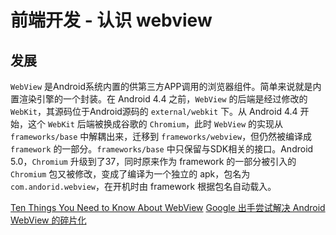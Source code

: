 <!-- title: 前端开发 - 认识 webview -->
<!-- author: <David Jones qowera@qq.com> -->
<!-- date: 2015-06-12 22:00:43 -->
<!-- category: 前端 -->
<!-- tag: 基础知识 -->

# 前端开发 - 认识 webview

## 发展

`WebView` 是Android系统内置的供第三方APP调用的浏览器组件。简单来说就是内置渲染引擎的一个封装。在 Android 4.4 之前，`WebView` 的后端是经过修改的 `WebKit`，其源码位于Android源码的 `external/webkit` 下。从 Android 4.4 开始，这个 `WebKit` 后端被换成谷歌的 `Chromium`，此时 `WebView` 的实现从 `frameworks/base` 中解耦出来，迁移到 `frameworks/webview`，但仍然被编译成 `framework` 的一部分。`frameworks/base` 中只保留与SDK相关的接口。Android 5.0，`Chromium` 升级到了37，同时原来作为 framework 的一部分被引入的 `Chromium` 包又被修改，变成了编译为一个独立的 apk，包名为 `com.andorid.webview`，在开机时由 framework 根据包名自动载入。

[Ten Things You Need to Know About WebView](http://blogs.msdn.com/b/wsdevsol/archive/2012/10/18/nine-things-you-need-to-know-about-webview.aspx)
[Google 出手尝试解决 Android WebView 的碎片化](https://typeblog.net/tech/2015/04/06/google-released-seperate-webview.html)